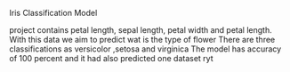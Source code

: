 
 Iris Classification Model

 project contains petal length, sepal length, petal width and petal length.
With this data we aim to predict wat is the type of flower 
There are three classifications as versicolor ,setosa and virginica
The model has accuracy of 100 percent and it had also predicted one dataset ryt 
